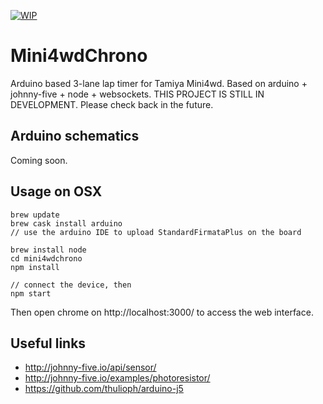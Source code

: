 [![WIP](https://img.shields.io/badge/status-WORK%20IN%20PROGRESS-red.svg)](https://github.com/Pimentoso/mini4wdchrono)

# Mini4wdChrono
Arduino based 3-lane lap timer for Tamiya Mini4wd. Based on arduino + johnny-five + node + websockets.
THIS PROJECT IS STILL IN DEVELOPMENT. Please check back in the future.

## Arduino schematics
Coming soon.

## Usage on OSX

```
brew update
brew cask install arduino
// use the arduino IDE to upload StandardFirmataPlus on the board

brew install node
cd mini4wdchrono
npm install

// connect the device, then
npm start
```
Then open chrome on http://localhost:3000/ to access the web interface.

## Useful links

- http://johnny-five.io/api/sensor/
- http://johnny-five.io/examples/photoresistor/
- https://github.com/thulioph/arduino-j5
